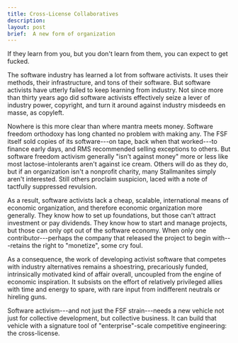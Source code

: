 ```yaml
---
title: Cross-License Collaboratives
description:
layout: post
brief:  A new form of organization
---
```


If they learn from you, but you don't learn from them, you can expect to get fucked.

The software industry has learned a lot from software activists.  It uses their methods, their infrastructure, and tons of their software.  But software activists have utterly failed to keep learning from industry.  Not since more than thirty years ago did software activists effectively seize a lever of industry power, copyright, and turn it around against industry misdeeds en masse, as copyleft.

Nowhere is this more clear than where mantra meets money.  Software freedom orthodoxy has long chanted no problem with making any.  The FSF itself sold copies of its software---on tape, back when that worked---to finance early days, and RMS recommended selling exceptions to others.  But software freedom activism generally "isn't against money" more or less like most lactose-intolerants aren't against ice cream.  Others will do as they do, but if an organization isn't a nonprofit charity, many Stallmanites simply aren't interested.  Still others proclaim suspicion, laced with a note of tactfully suppressed revulsion.

As a result, software activists lack a cheap, scalable, international means of economic organization, and therefore economic organization more generally.  They know how to set up foundations, but those can't attract investment or pay dividends.  They know how to start and manage projects, but those can only opt out of the software economy.  When only one contributor---perhaps the company that released the project to begin with---retains the right to "monetize", some cry foul.

As a consequence, the work of developing activist software that competes with industry alternatives remains a shoestring, precariously funded, intrinsically motivated kind of affair overall, uncoupled from the engine of economic inspiration.  It subsists on the effort of relatively privileged allies with time and energy to spare, with rare input from indifferent neutrals or hireling guns.

Software activism---and not just the FSF strain---needs a new vehicle not just for collective development, but collective business.  It can build that vehicle with a signature tool of "enterprise"-scale competitive engineering: the cross-license.

<!-- TODO: Distinguish projects that are "locked open" versus those with CLAs that preserve dual licensing capability.  Pivot from there to cross-licensing that involves all contributors in economic activity. -->

<!--

Conditions:
- inputs are licenses
- outputs are licenses
- return loop may be licenses, money, etc.

Prior Art:
- fiscal sponsorships
- series LLCs
- common-law partnerships
- tax-exempt foundations
- Singapore, Estonia, &c. entities

-->
